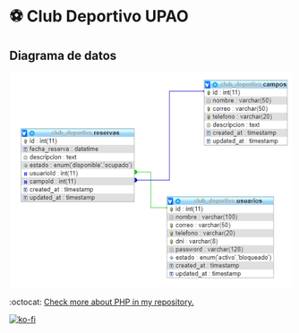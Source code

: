 # ⚽ Club Deportivo UPAO

## Diagrama de datos

![diagrama de datos](extra/diagrama_datos.png)

:octocat: [Check more about PHP in my repository.](https://github.com/FernandoCalmet/PHP)

[![ko-fi](https://www.ko-fi.com/img/githubbutton_sm.svg)](https://ko-fi.com/T6T41JKMI)
